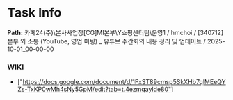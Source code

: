 # Task Info

**Path:** 카페24(주)\본사사업장\[CG]MI본부\Y쇼핑센터팀\운영1 / hmchoi / [340712] 본부 외 소통 (YouTube, 영업 미팅) _ 유튜브 주간회의 내용 정리 및 업데이트 / 2025-10-01_00-00-00

### WIKI
- ["https://docs.google.com/document/d/1FxST89cmsp5SkXHb7qlMEeQYZs-TxKP0wMh4sNy5GpM/edit?tab=t.4ezmqaylde80"]

